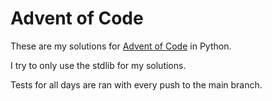# Advent of Code

These are my solutions for [Advent of Code](https://adventofcode.com/) in Python.

I try to only use the stdlib for my solutions.

Tests for all days are ran with every push to the main branch.
